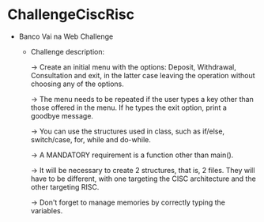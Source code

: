 # ChallengeCiscRisc

* Banco Vai na Web Challenge

  * Challenge description:
  
    -> Create an initial menu with the options: Deposit, Withdrawal, Consultation and exit, in the latter case leaving the operation without choosing any of the options.
    
    -> The menu needs to be repeated if the user types a key other than those offered in the menu. If he types the exit option, print a goodbye message.
    
    -> You can use the structures used in class, such as if/else, switch/case, for, while and do-while. 
    
    -> A MANDATORY requirement is a function other than main().
    
    -> It will be necessary to create 2 structures, that is, 2 files. They will have to be different, with one targeting the CISC architecture and the other targeting RISC.
    
    -> Don't forget to manage memories by correctly typing the variables.
